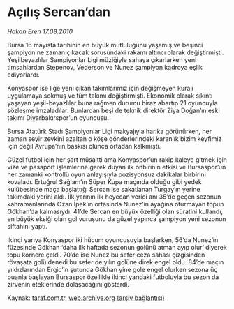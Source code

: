 # Açılış Sercan’dan

*Hakan Eren 17.08.2010*

<div class="yazi"><p>Bursa 16 mayısta tarihinin en büyük mutluluğunu yaşamış ve beşinci şampiyon ne zaman çıkacak sorusundaki rakamı altıncı olarak değiştirmişti. Yeşilbeyazlılar Şampiyonlar Ligi müziğiyle sahaya çıkarlarken yeni timsahlardan Stepenov, Vederson ve Nunez şampiyon kadroya eşlik ediyorlardı.</p>
<p>Konyaspor ise lige yeni çıkan takımlarımız için değişmeyen kuralı uygulamaya sokmuş ve tüm takımı değiştirmişti. Ekonomik olarak sıkıntı yaşayan yeşil-beyazlılar buna rağmen durumu biraz abartıp 21 oyuncuyla sözleşme imzaladılar. Bunlardan beşi de teknik direktör Ziya Doğan’ın eski takımı Diyarbakırspor’un oyuncusu.</p>
<p>Bursa Atatürk Stadı Şampiyonlar Ligi makyajıyla harika görünürken, her zaman seyir zevkini azaltan o köşe gönderlerindeki karanlık bizim keyfimiz için değil Avrupa’nın baskısı olunca ortadan kalkmıştı.</p>
<p>Güzel futbol için her şart müsaitti ama Konyaspor’un rakip kaleye gitmek için vize ve pasaport işlemlerine gerek duyan ilk onbirinin etkisi ve Bursaspor’un her zamanki kontrollü oyun anlayışıyla pozisyonsuz dakikalar birbirini kovaladı. Ertuğrul Sağlam’ın Süper Kupa maçında olduğu gibi yedek kulübesinde maça başlattığı Sercan ise sakatlanan Turgay’ın yerine takımdaki yerini aldı. İlk yarının ilk heyecan verici anı 35’de geçen sezonun kahramanlarında Ozan İpek’in ortasında Nunez’in ayağına oturmayan topun Gökhan’da kalmasıydı. 41’de Sercan en büyük özelliği olan süratini kullandı, en büyük eksiği olan gol vuruşunu da güzel yapınca şampiyon yeni sezonun siftahını yaptı.</p>
<p>İkinci yarıya Konyaspor iki hücum oyuncusuyla başlarken, 56’da Nunez’in füzesinde Gökhan ‘daha ilk haftada sezonun golünü atman ayıp olur’ diyerek topu kornere çeldi. 70’de ise Nunez bu sefer ceza sahası çizgisinden rövaşata golü denedi bu sefer de yılın golüne direk engel oldu. 84’de maçın yıldızlarından Ergic’in şutunda Gökhan yine gole engel olurken sezona üç puanla başlayan Bursaspor özellikle ikinci yarıdaki futboluyla bu sezon da zirvenin eteklerinde dolaşacağını gösterdi.</p></div>

Kaynak: [taraf.com.tr](http://www.taraf.com.tr:80/hakan-eren/makale-acilis-sercan-dan.htm), [web.archive.org (arşiv bağlantısı)](http://web.archive.org/web/20100819124705/http://www.taraf.com.tr:80/hakan-eren/makale-acilis-sercan-dan.htm)
